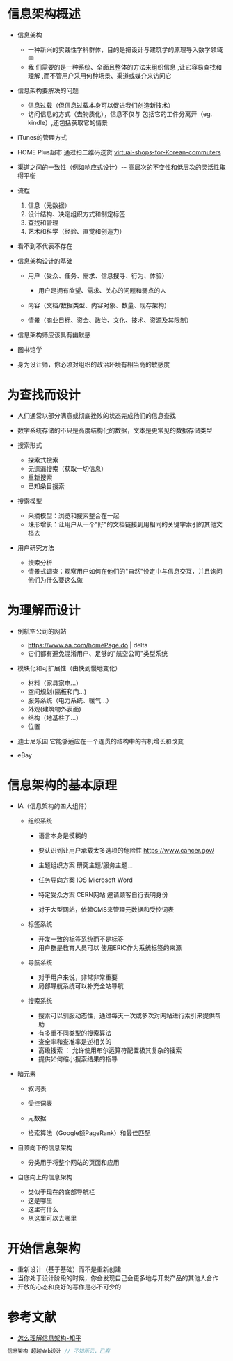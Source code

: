 # 信息架构概述

- 信息架构

  - 一种新兴的实践性学科群体，目的是把设计与建筑学的原理导入数学领域中
  - 我 们需要的是一种系统、全面且整体的方法来组织信息 ,让它容易查找和理解 ,而不管用户采用何种场景、渠道或媒介来访问它

- 信息架构要解决的问题

  - 信息过载（但信息过载本身可以促进我们创造新技术）
  - 访问信息的方式（去物质化），信息不仅与 包括它的工件分离开（eg. kindle）,还包括获取它的情景

- iTunes的管理方式

- HOME Plus超市 通过扫二维码送货 [virtual-shops-for-Korean-commuters](http://www.telegraph.co.uk/technology/mobile-phones/8601147/Tesco-builds-virtual-shops-for-Korean-commuters.html)

- 渠道之间的一致性（例如响应式设计）-- 高层次的不变性和低层次的灵活性取得平衡

- 流程

  1. 信息（元数据）
  2. 设计结构、决定组织方式和制定标签
  3. 查找和管理
  4. 艺术和科学（经验、直觉和创造力）

- 看不到不代表不存在

- 信息架构设计的基础

  - 用户（受众、任务、需求、信息搜寻、行为、体验）

    - 用户是拥有欲望、需求、关心的问题和弱点的人

  - 内容（文档/数据类型、内容对象、数量、现存架构）

  - 情景（商业目标、资金、政治、文化、技术、资源及其限制）

- 信息架构师应该具有幽默感

- 图书馆学

- 身为设计师，你必须对组织的政治环境有相当高的敏感度

# 为查找而设计

- 人们通常以部分满意或彻底挫败的状态完成他们的信息查找
- 数字系统存储的不只是高度结构化的数据，文本是更常见的数据存储类型
- 搜索形式

  - 探索式搜索
  - 无遗漏搜索（获取一切信息）
  - 重新搜索
  - 已知条目搜索

- 搜索模型

  - 采摘模型：浏览和搜索整合在一起
  - 珠形增长：让用户从一个"好"的文档链接到用相同的关键字索引的其他文档去

- 用户研究方法

  - 搜索分析
  - 情景式调查：观察用户如何在他们的"自然"设定中与信息交互，并且询问他们为什么要这么做

# 为理解而设计

- 例航空公司的网站

  - <https://www.aa.com/homePage.do> | delta
  - 它们都有避免混淆用户、足够的"航空公司"类型系统

- 模块化和可扩展性（由快到慢地变化）

  - 材料（家具家电...）
  - 空间规划(隔板和门...)
  - 服务系统（电力系统、暖气...）
  - 外观(建筑物外表面)
  - 结构（地基柱子...）
  - 位置

- 迪士尼乐园 它能够适应在一个连贯的结构中的有机增长和改变

- eBay

# 信息架构的基本原理

- IA（信息架构的四大组件）

  - 组织系统

    - 语言本身是模糊的

    - 要认识到让用户承载太多选项的危险性 <https://www.cancer.gov/>

    - 主题组织方案 研究主题/服务主题...

    - 任务导向方案 IOS Microsoft Word

    - 特定受众方案 CERN网站 邀请顾客自行表明身份

    - 对于大型网站，依赖CMS来管理元数据和受控词表

  - 标签系统

    - 开发一致的标签系统而不是标签
    - 用户群是教育人员可以 使用ERIC作为系统标签的来源

  - 导航系统

    - 对于用户来说，非常非常重要
    - 局部导航系统可以补充全站导航

  - 搜索系统

    - 搜索可以驯服动态性，通过每天一次或多次对网站进行索引来提供帮助
    - 有多重不同类型的搜索算法
    - 查全率和查准率是逆相关的
    - 高级搜索 ： 允许使用布尔运算符配置极其复杂的搜索
    - 提供如何缩小搜索结果的指导

- 暗元素

  - 叙词表

  - 受控词表

  - 元数据

  - 检索算法（Google额PageRank）和最佳匹配

- 自顶向下的信息架构

  - 分类用于将整个网站的页面和应用

- 自底向上的信息架构

  - 类似于现在的底部导航栏
  - 这是哪里
  - 这里有什么
  - 从这里可以去哪里

# 开始信息架构

- 重新设计（基于基础）而不是重新创建
- 当你处于设计阶段的时候，你会发现自己会更多地与开发产品的其他人合作
- 开放的心态和良好的写作是必不可少的

# 参考文献

- [怎么理解信息架构-知乎](https://www.zhihu.com/question/19719820)

```javascript
信息架构 超越Web设计 // 不知所云，已弃
```
